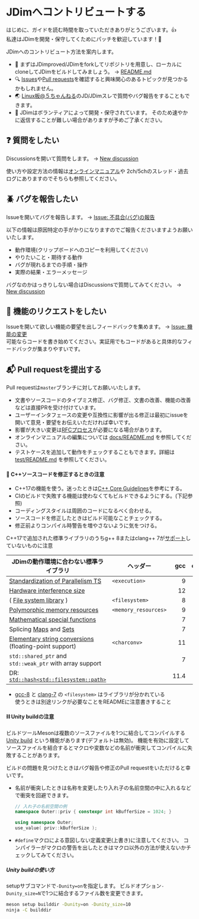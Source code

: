 <!-- SPDX-License-Identifier: FSFAP -->
# JDimへコントリビュートする

はじめに、ガイドを読む時間を取っていただきありがとうございます。:+1:  
私達はJDimを開発・保守してくためにパッチを歓迎しています！:revolving_hearts:

JDimへのコントリビュート方法を案内します。

* :beginner: まずはJDimproved/JDimをforkしてリポジトリを用意し、ローカルにcloneしてJDimをビルドしてみましょう。
  → [README.md][readme-md]
* :mag: [Issues][issues]や[Pull requests][pull-requests]を確認すると興味関心のあるトピックが見つかるかもしれません。
* :earth_asia: [Linux板@５ちゃんねる][linux-5ch]のJD/JDimスレで質問やバグ報告をすることもできます。
* :heart_decoration: JDimはボランティアによって開発・保守されています。
  そのため速やかに返信することが難しい場合がありますが予めご了承ください。


## :question: 質問をしたい
Discussionsを開いて質問をします。 → [New discussion][new-discussion]

使い方や設定方法の情報は[オンラインマニュアル][manual]や
2ch/5chのスレッド・過去ログにありますのでそちらも参照してください。


## :beetle: バグを報告したい
Issueを開いてバグを報告します。 → [Issue: 不具合(バグ)の報告][new-bug-report]

以下の情報は原因特定の手がかりになりますのでご報告くださいますようお願いいたします。

* 動作環境(クリップボードへのコピーを利用してください)
* やりたいこと・期待する動作
* バグが現れるまでの手順・操作
* 実際の結果・エラーメッセージ

バグなのかはっきりしない場合はDiscussionsで質問してみてください。 → [New discussion][new-discussion]


## :muscle: 機能のリクエストをしたい
Issueを開いて欲しい機能の要望を出しフィードバックを集めます。 → [Issue: 機能の変更][new-feature-request]  
可能ならコードを書き始めてください。実証用でもコードがあると具体的なフィードバックが集まりやすいです。


## :mailbox_with_mail: Pull requestを提出する

Pull requestは`master`ブランチに対してお願いいたします。

* 文書やソースコードのタイプミス修正、バグ修正、文書の改善、機能の改善などは直接PRを受け付けています。
* ユーザーインタフェースの変更や互換性に影響が出る修正は最初にissueを開いて意見・要望をお伝えいただければ幸いです。
* 影響が大きい変更は[RFCプロセス][rfcs]が必要になる場合があります。
* オンラインマニュアルの編集については [docs/README.md][docs-readme] を参照してください。
* テストケースを追加して動作をチェックすることもできます。詳細は [test/README.md][test-readme] を参照してください。

#### :pencil: C++ソースコードを修正するときの注意

* C++17の機能を使う。迷ったときは[C++ Core Guidelines][isocpp]を参考にする。
* CIのビルドで失敗する機能は使わなくてもビルドできるようにする。(下記参照)
* コーディングスタイルは周囲のコードになるべく合わせる。
* ソースコードを修正したときはビルド可能なことチェックする。
* 修正前よりコンパイル時警告を増やさないように気をつける。

C++17で追加された標準ライブラリのうちg++ 8またはclang++ 7が[サポート][support]していないものに注意

| JDimの動作環境に合わない標準ライブラリ | ヘッダー | gcc | clang |
| --- | --- | ---:| ---:|
| [Standardization of Parallelism TS][cpp17exe] | `<execution>` | 9 | n/a |
| [Hardware interference size][cpp17his]  | | 12 | n/a |
| ( [File system library][cpp17fs] ) | `<filesystem>` | 8 | 7 |
| [Polymorphic memory resources][cpp17pmr] | `<memory_resources>` | 9 | 16 |
| [Mathematical special functions][cpp17math] | | 7 | n/a |
| Splicing [Maps][cpp17maps] and [Sets][cpp17sets] | | 7 | 8 |
| [Elementary string conversions][cpp17conv] (floating-point support) | `<charconv>` | 11 | n/a |
| `std::shared_ptr` and `std::weak_ptr` with array support | | 7 | 11 |
| DR: [`std::hash<std::filesystem::path>`][cpp17fspathhash] | | 11.4  | n/a |

* [gcc-8][gcc8fs] と [clang-7][clang7fs] の `<filesystem>` はライブラリが分かれている  
  使うときは別途リンクが必要なことをREADMEに注意書きすること

[readme-md]: https://github.com/JDimproved/JDim/tree/master/README.md
[issues]: https://github.com/JDimproved/JDim/issues
[pull-requests]: https://github.com/JDimproved/JDim/pulls
[linux-5ch]: https://mao.5ch.net/linux/
[new-discussion]: https://github.com/JDimproved/JDim/discussions/new
[new-bug-report]: https://github.com/JDimproved/JDim/issues/new?assignees=&labels=bug&template=bug-report.md&title=
[new-feature-request]: https://github.com/JDimproved/JDim/issues/new?assignees=&labels=feature&template=feature-request.md&title=
[manual]: https://jdimproved.github.io/JDim/
[rfcs]: https://github.com/JDimproved/rfcs
[docs-readme]: https://github.com/JDimproved/JDim/tree/master/docs/README.md
[test-readme]: https://github.com/JDimproved/JDim/tree/master/test/README.md
[isocpp]: https://isocpp.github.io/CppCoreGuidelines/CppCoreGuidelines
[support]: https://en.cppreference.com/w/cpp/compiler_support/17
[clang7fs]: https://releases.llvm.org/7.1.0/projects/libcxx/docs/UsingLibcxx.html
[cpp17exe]: https://en.cppreference.com/w/cpp/header/execution
[cpp17his]: https://en.cppreference.com/w/cpp/thread/hardware_destructive_interference_size
[gcc8fs]: https://stackoverflow.com/questions/53201991/how-to-use-stdfilesystem-on-gcc-8
[cpp17fs]: https://en.cppreference.com/w/cpp/filesystem
[cpp17pmr]: https://en.cppreference.com/w/cpp/header/memory_resource
[cpp17math]: https://en.cppreference.com/w/cpp/numeric/special_functions
[cpp17maps]: https://en.cppreference.com/w/cpp/container/map/merge
[cpp17sets]: https://en.cppreference.com/w/cpp/container/set/merge
[cpp17conv]: https://en.cppreference.com/w/cpp/header/charconv
[cpp17fspathhash]: https://en.cppreference.com/w/cpp/filesystem/path/hash

#### :chains: Unity buildの注意
ビルドツールMesonは複数のソースファイルを1つに結合してコンパイルする
[Unity build][meson-unity-build] という機能があります(デフォルトは無効)。
機能を有効に設定してソースファイルを結合するとマクロや変数などの名前が衝突してコンパイルに失敗することがあります。

ビルドの問題を見つけたときはバグ報告や修正のPull requestをいただけると幸いです。

* 名前が衝突したときは名称を変更したり入れ子の名前空間の中に入れるなどで衝突を回避できます。
  ```cpp
  // 入れ子の名前空間の例
  namespace Outer::priv { constexpr int kBufferSize = 1024; }

  using namespace Outer;
  use_value( priv::kBufferSize );
  ```
* `#define`マクロによる意図しない定義変更(上書き)に注意してください。
  コンパイラーがマクロの警告を出したときはマクロ以外の方法が使えないかチェックしてみてください。

##### Unity buildの使い方
setupサブコマンドで`-Dunity=on`を指定します。
ビルドオプション`-Dunity_size=N`で1つに結合するファイル数を変更できます。
```sh
meson setup builddir -Dunity=on -Dunity_size=10
ninja -C builddir
```

[meson-unity-build]: https://mesonbuild.com/Unity-builds.html
